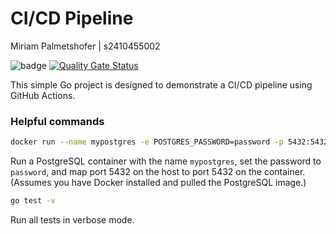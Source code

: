 # CI/CD Pipeline

Miriam Palmetshofer | s2410455002

![badge](https://github.com/miriampalmetshofer/cicd-project-pipeline/actions/workflows/go.yml/badge.svg)
[![Quality Gate Status](https://sonarcloud.io/api/project_badges/measure?project=miriampalmetshofer_cicd-project-pipeline&metric=alert_status)](https://sonarcloud.io/summary/new_code?id=miriampalmetshofer_cicd-project-pipeline)

This simple Go project is designed to demonstrate a CI/CD pipeline using GitHub Actions. 

### Helpful commands

```bash
docker run --name mypostgres -e POSTGRES_PASSWORD=password -p 5432:5432 -d postgres
```

Run a PostgreSQL container with the name `mypostgres`, 
set the password to `password`, and map port 5432 on the host to port 5432 on the container. (Assumes you have Docker installed and pulled the PostgreSQL image.)

```bash
go test -v
```

Run all tests in verbose mode.